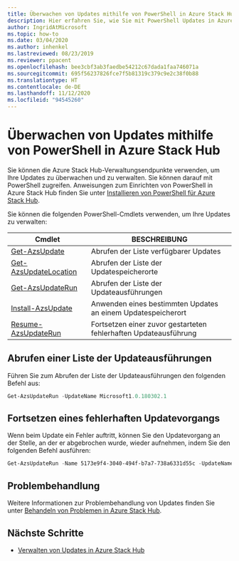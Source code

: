 ```yaml
---
title: Überwachen von Updates mithilfe von PowerShell in Azure Stack Hub
description: Hier erfahren Sie, wie Sie mit PowerShell Updates in Azure Stack Hub überwachen.
author: IngridAtMicrosoft
ms.topic: how-to
ms.date: 03/04/2020
ms.author: inhenkel
ms.lastreviewed: 08/23/2019
ms.reviewer: ppacent
ms.openlocfilehash: bee3cbf3ab3faedbe54212c67dada1faa746071a
ms.sourcegitcommit: 695f56237826fce7f5b81319c379c9e2c38f0b88
ms.translationtype: HT
ms.contentlocale: de-DE
ms.lasthandoff: 11/12/2020
ms.locfileid: "94545260"
---
```

# <a name="monitor-updates-with-powershell-in-azure-stack-hub"></a>Überwachen von Updates mithilfe von PowerShell in Azure Stack Hub

Sie können die Azure Stack Hub-Verwaltungsendpunkte verwenden, um Ihre Updates zu überwachen und zu verwalten. Sie können darauf mit PowerShell zugreifen. Anweisungen zum Einrichten von PowerShell in Azure Stack Hub finden Sie unter [Installieren von PowerShell für Azure Stack Hub](powershell-install-az-module.md).

Sie können die folgenden PowerShell-Cmdlets verwenden, um Ihre Updates zu verwalten:

| Cmdlet | BESCHREIBUNG |
|------------------------------------------------------|-------------|
| [Get-AzsUpdate](/powershell/module/azs.update.admin/get-azsupdate?view=azurestackps-1.8.0) | Abrufen der Liste verfügbarer Updates |
| [Get-AzsUpdateLocation](/powershell/module/azs.update.admin/get-azsupdatelocation?view=azurestackps-1.8.0)| Abrufen der Liste der Updatespeicherorte |
| [Get-AzsUpdateRun](/powershell/module/azs.update.admin/get-azsupdaterun?view=azurestackps-1.8.0) | Abrufen der Liste der Updateausführungen  |
| [Install-AzsUpdate](/powershell/module/azs.update.admin/install-azsupdate?view=azurestackps-1.8.0) | Anwenden eines bestimmten Updates an einem Updatespeicherort |
| [Resume-AzsUpdateRun](/powershell/module/azs.update.admin/resume-azsupdaterun?view=azurestackps-1.8.0) | Fortsetzen einer zuvor gestarteten fehlerhaften Updateausführung |

## <a name="get-a-list-of-update-runs"></a>Abrufen einer Liste der Updateausführungen

Führen Sie zum Abrufen der Liste der Updateausführungen den folgenden Befehl aus:

```powershell
Get-AzsUpdateRun -UpdateName Microsoft1.0.180302.1
```

## <a name="resume-a-failed-update-operation"></a>Fortsetzen eines fehlerhaften Updatevorgangs

Wenn beim Update ein Fehler auftritt, können Sie den Updatevorgang an der Stelle, an der er abgebrochen wurde, wieder aufnehmen, indem Sie den folgenden Befehl ausführen:

```powershell
Get-AzsUpdateRun -Name 5173e9f4-3040-494f-b7a7-738a6331d55c -UpdateName Microsoft1.0.180305.1 | Resume-AzsUpdateRun
```

## <a name="troubleshoot"></a>Problembehandlung

Weitere Informationen zur Problembehandlung von Updates finden Sie unter [Behandeln von Problemen in Azure Stack Hub](azure-stack-troubleshooting.md).

## <a name="next-steps"></a>Nächste Schritte

- [Verwalten von Updates in Azure Stack Hub](./azure-stack-updates.md)

